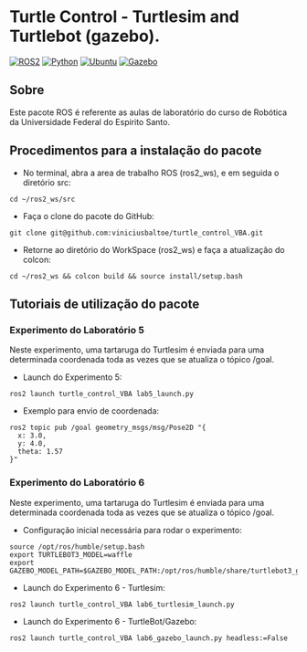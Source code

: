 # Turtle Control - Turtlesim and Turtlebot (gazebo).

[![ROS2](https://img.shields.io/badge/ROS2-Humble-green)](https://docs.ros.org/en/humble/index.html)
[![Python](https://img.shields.io/badge/Python-v3.7-blue)](https://www.python.org/)
[![Ubuntu](https://img.shields.io/badge/Ubuntu-v22.04.4-red)](https://ubuntu.com/download)
[![Gazebo](https://img.shields.io/badge/Gazebo-v11.10-orange)](https://gazebosim.org/docs)

## Sobre

Este pacote ROS é referente as aulas de laboratório do curso de Robótica da Universidade Federal do Espirito Santo.


## Procedimentos para a instalação do pacote

* No terminal, abra a area de trabalho ROS (ros2_ws), e em seguida o diretório src:
```
cd ~/ros2_ws/src
```
* Faça o clone do pacote do GitHub:
```
git clone git@github.com:viniciusbaltoe/turtle_control_VBA.git
```
* Retorne ao diretório do WorkSpace (ros2_ws) e faça a atualização do colcon:
```
cd ~/ros2_ws && colcon build && source install/setup.bash
```

## Tutoriais de utilização do pacote

### Experimento do Laboratório 5
Neste experimento, uma tartaruga do Turtlesim é enviada para uma determinada coordenada toda as vezes que se atualiza o tópico /goal.

* Launch do Experimento 5:
```
ros2 launch turtle_control_VBA lab5_launch.py 
```
* Exemplo para envio de coordenada:
```
ros2 topic pub /goal geometry_msgs/msg/Pose2D "{
  x: 3.0,
  y: 4.0,
  theta: 1.57
}"
```

### Experimento do Laboratório 6
Neste experimento, uma tartaruga do Turtlesim é enviada para uma determinada coordenada toda as vezes que se atualiza o tópico /goal.

* Configuração inicial necessária para rodar o experimento:
```
source /opt/ros/humble/setup.bash
export TURTLEBOT3_MODEL=waffle
export GAZEBO_MODEL_PATH=$GAZEBO_MODEL_PATH:/opt/ros/humble/share/turtlebot3_gazebo/models
```
* Launch do Experimento 6 - Turtlesim:
```
ros2 launch turtle_control_VBA lab6_turtlesim_launch.py 
```
* Launch do Experimento 6 - TurtleBot/Gazebo:
```
ros2 launch turtle_control_VBA lab6_gazebo_launch.py headless:=False
```
